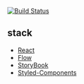 [![Build Status](https://travis-ci.org/yoshimoto8/music-ui.svg?branch=master)](https://travis-ci.org/yoshimoto8/music-ui)

## stack

- [React](https://reactjs.org/)
- [Flow](https://flow.org/)
- [StoryBook](https://storybook.js.org/)
- [Styled-Components](https://www.styled-components.com/)
